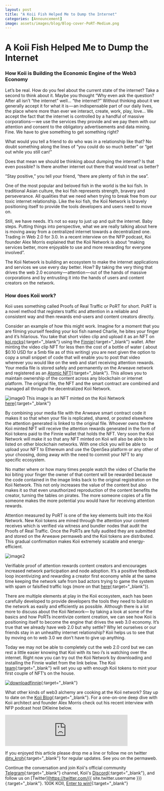```yaml
---
layout: post
title: "A Koii Fish Helped Me to Dump the Internet"
categories: [Announcement]
image: assets/images/blog/Blog-cover-PoRT-Medium.png
---
```


# A Koii Fish Helped Me to Dump the Internet

### How Koii is Building the Economic Engine of the Web3 Economy

Let’s be real. How do you feel about the current state of the internet? Take a second to think about it. Maybe you thought “Why even ask the question? After all isn’t “the internet” well… “the internet?” Without thinking about it we generally accept it for what it is — an indispensable part of our daily lives, the place where more than ever we interact, create, work, play, love… We accept the fact that the internet is controlled by a handful of massive corporations — we use the services they provide and we pay them with our attention and consent to the obligatory advertisements and data mining. Fine. We have to give something to get something right?

What would you tell a friend to do who was in a relationship like that? No doubt something along the lines of “you could do so much better” or “get out while you still can!”

Does that mean we should be thinking about dumping the internet? Is that even possible? Is there another internet out there that would treat us better?

“Stay positive,” you tell your friend, “there are plenty of fish in the sea”.

One of the most popular and beloved fish in the world is the koi fish. In traditional Asian culture, the koi fish represents strength, bravery and perseverance. All qualities that we need when trying to break free from our toxic internet relationship. Like the koi fish, the Koii Network is bravely positioning itself to provide the tools developers and users need to move on.

Still, we have needs. It’s not so easy to just up and quit the internet. Baby steps. Putting things into perspective, what we are really talking about here is moving away from a centralized internet towards a decentralized one. Trading in Web 2.0 for 3.0. In a recent interview on the NFP podcast, Koi founder Alex Morris explained that the Koii Network is about “making services better, more enjoyable to use and more rewarding for everyone involved”.

The Koii Network is building an ecosystem to make the internet applications and services we use every day better. How? By taking the very thing that drives the web 2.0 economy — attention — out of the hands of massive corporations and by entrusting it into the hands of users and content creators on the network.

### How does Koii work?

Koii uses something called Proofs of Real Traffic or PoRT for short. PoRT is a novel method that registers traffic and attention in a reliable and consistent way and then rewards end-users and content creators directly.

Consider an example of how this might work. Imagine for a moment that you are filming yourself feeding your koi fish named Charlie, he bites your finger and it’s hilarious. You take that short video clip and upload it as an NFT on [koi.rocks](https://koi.rocks/contents){:target="\_blank"} using the [Finnie](https://koii.network/getFinnie?&utm_source=FinnieWallet&utm_medium=CoinSpeaker&utm_source=Finniepressrelease){:target="\_blank"} wallet. After minting the video clip NFT for less then the cost of a bottle of water ( about $0.10 USD for a 5mb file as of this writing) you are next given the option to copy a small snippet of code that will enable you to post that video wherever you would like on the web and start receiving attention rewards. Your media file is stored safely and permanently on the Arweave network and registered as an [Atomic NFT](https://atomicnft.com/){:target="\_blank"}. This allows you to maintain ownership of the content across any blockchain or internet platform. The original file, the NFT and the smart contract are combined and managed all through the decentralized Koii Network.

![image0](assets/images/blog/08-24-cover.png)
This image is an NFT minted on the Koii Network [here](https://koii.live/h3D8nUlM6a995s3G3fRW-qjYqMVyClqxMvvaRmhMoSo.html){:target="\_blank"}

By combining your media file with the Arweave smart contract code it makes it so that when your file is replicated, shared, or posted elsewhere the attention generated is linked to the original file. Whoever owns the the Koii minted NFT will receive the attention rewards generated in the form of Koii tokens paid to the Finnie wallet that holds the NFT. Very soon the Koii Network will make it so that any NFT minted on Koii will also be able to be listed on other blockchain networks. With one click you will be able to upload your NFT to Ethereum and use the OpenSea platform or any other of your choosing, doing away with the need to commit your NFT to any specific ecosystem.

No matter where or how many times people watch the video of Charlie the koi biting your finger the owner of that content will be rewarded because the code contained in the image links back to the original registration on the Koii Network. This not only increases the value of the content but also makes it so that even unauthorized reproduction of the content benefits the creator, turning the tables on pirates. The more someone copies of a file someone makes the more potential you would have for receiving attention rewards.

Attention measured by PoRT is one of the key elements built into the Koii Network. New Koii tokens are mined through the attention your content receives which is verified via witness and bundler nodes that audit the Proofs of Real Traffic. Once the PoRTs are fully audited they are submitted and stored on the Arweave permaweb and the Koii tokens are distributed. This gradual confirmation makes Koii extremely scalable and energy-efficient.

![image2](assets/images/blog/08-24-image2.png)

Verifiable proof of attention rewards content creators and encourages increased network participation and node adoption. It’s a positive feedback loop incentivizing and rewarding a creator first economy while at the same time keeping the network safe from bad actors trying to game the system with spam or falsified traffic logs (more on that [here](https://koii.network/proofs-of-real-traffic.pdf){:target="\_blank"}).

There are multiple elements at play in the Koii ecosystem, each has been carefully developed to provide developers the tools they need to build on the network as easily and efficiently as possible. Although there is a lot more to discuss about the Koii Network— by taking a look at some of the basics and how PoRTs incentivize content creation, we can see how Koii is positioning itself to become the engine that drives the web 3.0 economy. It’s true that we already have web 2.0 but why settle? Why let ourselves or our friends stay in an unhealthy internet relationship? Koii helps us to see that by moving on to web 3.0 we don’t have to give up anything.

Today we may not be able to completely cut the web 2.0 cord but we can rest a little easier knowing that Koii with its two i’s is watching over the internet.
Right now you can try out the Koii Network by downloading and installing the Finnie wallet from the link below. The Koii [team](https://twitter.com/KoiiNetwork?s=20){:target="\_blank"} will set you up with enough Koii tokens to mint your first couple of NFT’s on the house.

[![downloadfinnie](assets/images/blog/PSDMarchNook79.png)](https://koii.network/getFinnie){:target="\_blank"}

What other kinds of web3 alchemy are cooking at the Koii network? Stay up to date on the [Koii Blog](https://blog.koii.network/){:target="\_blank"}. For a one-on-one deep dive with Koii architect and founder Alex Morris check out his recent interview with NFP podcast host DKleine below.

<iframe src="https://anchor.fm/dkleine/embed/episodes/Alex-Morris-e15c62s/a-a43hf8s" height="102px" width="400px" frameborder="0" scrolling="no"></iframe>

If you enjoyed this article please drop me a line or follow me on twitter [@ty_kroh](https://twitter.com/ty_kroh){:target="\_blank"} for regular updates. See you on the permaweb.

Continue the conversation and join Koii's official community [Telegram](https://t.me/joinchat/OEHs_8T9-8ZhZmU5){:target="\_blank"} channel, Koii's [Discord](https://discord.gg/koii-network){:target="\_blank"}, and follow us on [Twitter](https://twitter.com/{{ site.twitter.username }}){:target="\_blank"}. 100K KOII, [Enter to win!](https://gleam.io/c3Cwz/-welcome-to-the-koii-drop-){:target="\_blank"}
